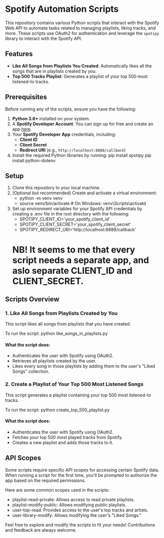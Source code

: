 # Spotify Automation Scripts

This repository contains various Python scripts that interact with the Spotify Web API to automate tasks related to managing playlists, liking tracks, and more. These scripts use OAuth2 for authentication and leverage the `spotipy` library to interact with the Spotify API.

## Features

- **Like All Songs from Playlists You Created**: Automatically likes all the songs that are in playlists created by you.
- **Top 500 Tracks Playlist**: Generates a playlist of your top 500 most listened-to tracks.

## Prerequisites

Before running any of the scripts, ensure you have the following:

1. **Python 3.6+** installed on your system.
2. A **Spotify Developer Account**. You can sign up for free and create an app [here](https://developer.spotify.com/dashboard/applications).
3. Your **Spotify Developer App** credentials, including:
   - **Client ID**
   - **Client Secret**
   - **Redirect URI** (e.g., `http://localhost:8888/callback`)
4. Install the required Python libraries by running:
   pip install spotipy
   pip install python-dotenv

## Setup

1. Clone this repository to your local machine.
2. (Optional but recommended) Create and activate a virtual environment:
   - python -m venv venv
   - source venv/bin/activate   # On Windows: venv\Scripts\activatd
3. Set up environment variables for your Spotify API credentials by creating a .env file in the root directory with the following:
   - SPOTIPY_CLIENT_ID='your_spotify_client_id'
   - SPOTIPY_CLIENT_SECRET='your_spotify_client_secret'
   - SPOTIPY_REDIRECT_URI='http://localhost:8888/callback'
   # NB! It seems to me that every script needs a separate app, and aslo separate CLIENT_ID and CLIENT_SECRET.

## Scripts Overview

### 1. Like All Songs from Playlists Created by You
This script likes all songs from playlists that you have created.

To run the script:
    python like_songs_in_playlists.py

#### What the script does:

   - Authenticates the user with Spotify using OAuth2.
   - Retrieves all playlists created by the user.
   - Likes every song in those playlists by adding them to the user's "Liked Songs" collection.

### 2. Create a Playlist of Your Top 500 Most Listened Songs

This script generates a playlist containing your top 500 most listened-to tracks.

To run the script:
    python create_top_500_playlist.py

#### What the script does:

   - Authenticates the user with Spotify using OAuth2.
   - Fetches your top 500 most played tracks from Spotify.
   - Creates a new playlist and adds those tracks to it.

## API Scopes
Some scripts require specific API scopes for accessing certain Spotify data. When running a script for the first time, you'll be prompted to authorize the app based on the required permissions.

Here are some common scopes used in the scripts:

   - playlist-read-private: Allows access to read private playlists.
   - playlist-modify-public: Allows modifying public playlists.
   - user-top-read: Provides access to the user's top tracks and artists.
   - user-library-modify: Allows modifying the user's "Liked Songs."

Feel free to explore and modify the scripts to fit your needs! Contributions and feedback are always welcome.

